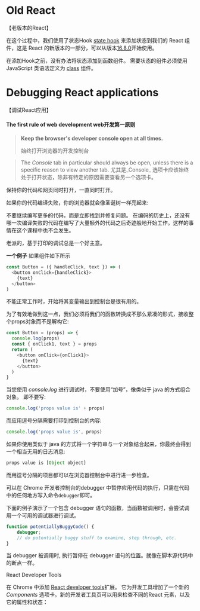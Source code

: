 # Old React

【老版本的React】

在这个过程中，我们使用了状态Hook [state hook](https://reactjs.org/docs/hooks-state.html) 来添加状态到我们的 React 组件，这是 React 的新版本的一部分，可以从版本[16.8.0](https://www.npmjs.com/package/React/v/16.8.0)开始使用。

在添加Hook之前，没有办法将状态添加到函数组件。 需要状态的组件必须使用 JavaScript 类语法定义为 [class](https://reactjs.org/docs/react-component.html) 组件。

# Debugging React applications

【调试React应用】

#### The first rule of web development web开发第一原则

> **Keep the browser's developer console open at all times.**
> 
> 始终打开浏览器的开发控制台

> The _Console_ tab in particular should always be open, unless there is a specific reason to view another tab. 尤其是_Console_ 选项卡应该始终处于打开状态，除非有特定的原因需要查看另一个选项卡。

保持你的代码和网页同时打开，一直同时打开。

如果你的代码编译失败，你的浏览器就会像圣诞树一样亮起来:

不要继续编写更多的代码，而是立即找到并修复问题。 在编码的历史上，还没有哪一次编译失败的代码在编写了大量额外的代码之后奇迹般地开始工作。这样的事情在这个课程中也不会发生。

老派的，基于打印的调试总是一个好主意。

**一个例子**
如果组件如下所示

```js
const Button = ({ handleClick, text }) => (
  <button onClick={handleClick}>
    {text}
  </button>
)
```

不能正常工作时，开始将其变量输出到控制台是很有用的。 

为了有效地做到这一点，我们必须将我们的函数转换成不那么紧凑的形式，接收整个props对象而不是解构它:

```js
const Button = (props) => { 
  console.log(props)  
  const { onClick1, text } = props
  return (
    <button onClick={onClick1}>
      {text}
    </button>
  )
}
```

当您使用 _console.log_ 进行调试时，不要使用“加号”，像类似于 java 的方式组合对象。 即不要写:

```js
console.log('props value is' + props)
```

而应用逗号分隔需要打印到控制台的内容:

```js
console.log('props value is', props)
```

如果你使用类似于 java 的方式将一个字符串与一个对象结合起来，你最终会得到一个相当无用的日志消息:

```js
props value is [Object object]
```

而用逗号分隔的项目都可以在浏览器控制台中进行进一步检查。

可以在 Chrome 开发者控制台的debugger 中暂停应用代码的执行，只需在代码中的任何地方写入命令`debugger`即可。

下面的例子演示了一个包含 debugger 语句的函数，当函数被调用时，会尝试调用一个可用的调试器进行调试。

```js
function potentiallyBuggyCode() {
    debugger;
    // do potentially buggy stuff to examine, step through, etc.
}
```

当 debugger 被调用时, 执行暂停在 debugger 语句的位置。就像在脚本源代码中的断点一样。

React Developer Tools

在 Chrome 中添加 [React developer tools](https://chrome.google.com/webstore/detail/react-developer-tools/fmkadmapgofadopljbjfkapdkoienihi)扩展。 它为开发工具增加了一个新的 _Components_ 选项卡。新的开发者工具页可以用来检查不同的React 元素，以及它的属性和状态：